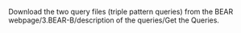 Download the two query files (triple pattern queries) from the BEAR webpage/3.BEAR-B/description of the queries/Get the Queries.



